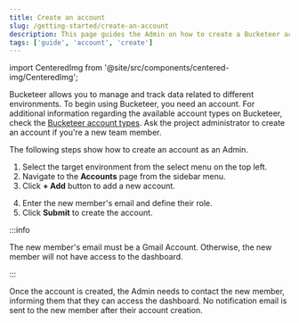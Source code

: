 ```yaml
---
title: Create an account
slug: /getting-started/create-an-account
description: This page guides the Admin on how to create a Bucketeer account.
tags: ['guide', 'account', 'create']
---
```


import CenteredImg from '@site/src/components/centered-img/CenteredImg';

Bucketeer allows you to manage and track data related to different environments. To begin using Bucketeer, you need an account. For additional information regarding the available account types on Bucketeer, check the [Bucketeer account types](../best-practice/account-types). Ask the project administrator to create an account if you're a new team member.

The following steps show how to create an account as an Admin.

1. Select the target environment from the select menu on the top left.
2. Navigate to the **Accounts** page from the sidebar menu.
3. Click **+ Add** button to add a new account.

<CenteredImg
  imgURL='img/getting-started/create-bucketeer-account-1.png'
  alt='Account navigate menu'
  wSize='100%'
/>

4. Enter the new member's email and define their role.
5. Click **Submit** to create the account.

<CenteredImg 
  imgURL='img/getting-started/create-bucketeer-account-2.png'
  wSize='400px'
  alt='Create an account'
  borderWidth='1px'/>

:::info

The new member's email must be a Gmail Account. Otherwise, the new member will not have access to the dashboard.

:::

Once the account is created, the Admin needs to contact the new member, informing them that they can access the dashboard. No notification email is sent to the new member after their account creation.
